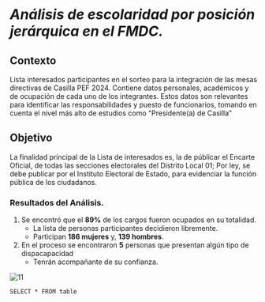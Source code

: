 # _Análisis de escolaridad por posición jerárquica en el FMDC._

## Contexto
Lista interesados participantes en el sorteo para la integración de las mesas directivas de Casilla PEF 2024. Contiene datos personales, académicos y de ocupación de cada uno de los integrantes.
Estos datos son relevantes para identificar las responsabilidades y puesto de funcionarios, tomando en cuenta el nivel más alto de estudios como "Presidente(a) de Casilla"

## Objetivo
La finalidad principal de la Lista de interesados es, la de públicar el Encarte Oficial, de todas las secciones electorales del Distrito Local 01; Por ley, se debe publicar por el Instituto Electoral de Estado, para evidenciar la función pública de los ciudadanos.

### Resultados del Análisis.
1. Se encontró que el **89%** de los cargos fueron ocupados en su totalidad.
   - La lista de personas participantes decidieron libremente.
   - Participan **186 mujeres** y, **139 hombres**.
3. En el proceso se encontraron **5** personas que presentan algún tipo de dispacapacidad
   - Tenrán acompañante de su confianza.

![11](https://github.com/licjoyboy/1.-Microsoft-Excel/assets/174209500/5007d4d7-67b4-4193-897f-33ebca18a775)

``` SELECT * FROM table ```
